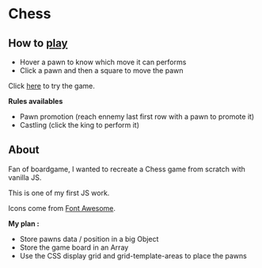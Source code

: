 # Chess

## How to [play](https://pierreyvesflamand.github.io/Chess/build)

-   Hover a pawn to know which move it can performs
-   Click a pawn and then a square to move the pawn

Click [here](https://pierreyvesflamand.github.io/Chess/build) to try the game.

**Rules availables**

-   Pawn promotion (reach ennemy last first row with a pawn to promote it)
-   Castling (click the king to perform it)

## About

Fan of boardgame, I wanted to recreate a Chess game from scratch with vanilla JS.

This is one of my first JS work.

Icons come from [Font Awesome](https://fontawesome.com/).

**My plan :**

-   Store pawns data / position in a big Object
-   Store the game board in an Array
-   Use the CSS display grid and grid-template-areas to place the pawns
